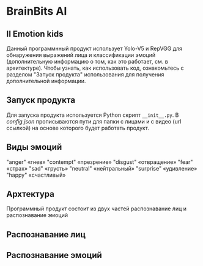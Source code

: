 # BrainBits AI

## II Emotion kids
Данный программнный продукт использует Yolo-V5 и RepVGG для обнаружения выражений лица и классификации эмоций (дополнительную информацию о том, как это работает, см. в архитектуре). Чтобы узнать, как использовать код, ознакомьтесь с разделом "Запуск продукта" использования для получения дополнительной информации.


## Запуск продукта

Для запуска продукта используется Python скрипт  `__init__.py`. В _config.json_ прописываются пути
для папки с лицами и с видео (url ссылкой) на основе которого будет работать продукт.


## Виды эмоций
"anger"     «гнев»
"contempt"  «презрение»
"disgust"   «отвращение»
"fear"      «страх»
"sad"       «грусть»
"neutral"   «нейтральный»
"surprise"  «удивление»
"happy"     «счастливый»


## Архтектура 
Программный продукт состоит из двух частей распознавание лиц и распознавание эмоций

## Распознавание лиц



## Распознавание эмоций